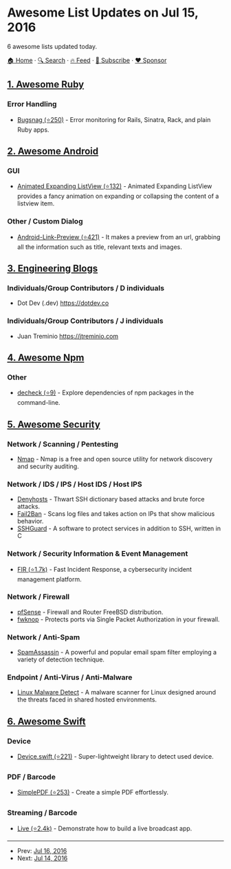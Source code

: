 # Awesome List Updates on Jul 15, 2016

6 awesome lists updated today.

[🏠 Home](/README.md) · [🔍 Search](https://www.trackawesomelist.com/search/) · [🔥 Feed](https://www.trackawesomelist.com/rss.xml) · [📮 Subscribe](https://trackawesomelist.us17.list-manage.com/subscribe?u=d2f0117aa829c83a63ec63c2f&id=36a103854c) · [❤️  Sponsor](https://github.com/sponsors/theowenyoung)



## [1. Awesome Ruby](/content/markets/awesome-ruby/README.md)

### Error Handling

*   [Bugsnag (⭐250)](https://github.com/bugsnag/bugsnag-ruby) - Error monitoring for Rails, Sinatra, Rack, and plain Ruby apps.

## [2. Awesome Android](/content/JStumpp/awesome-android/README.md)

### GUI

*   [Animated Expanding ListView (⭐132)](https://github.com/LeonardoCardoso/Animated-Expanding-ListView) - Animated Expanding ListView provides a fancy animation on expanding or collapsing the content of a listview item.

### Other / Custom Dialog

*   [Android-Link-Preview (⭐421)](https://github.com/LeonardoCardoso/Android-Link-Preview) - It makes a preview from an url, grabbing all the information such as title, relevant texts and images.

## [3. Engineering Blogs](/content/kilimchoi/engineering-blogs/README.md)

### Individuals/Group Contributors / D individuals

*   Dot Dev (.dev) <https://dotdev.co>

### Individuals/Group Contributors / J individuals

*   Juan Treminio <https://jtreminio.com>

## [4. Awesome Npm](/content/sindresorhus/awesome-npm/README.md)

### Other

*   [decheck (⭐9)](https://github.com/egoist/decheck) - Explore dependencies of npm packages in the command-line.

## [5. Awesome Security](/content/sbilly/awesome-security/README.md)

### Network / Scanning / Pentesting

*   [Nmap](https://nmap.org) - Nmap is a free and open source utility for network discovery and security auditing.

### Network / IDS / IPS / Host IDS / Host IPS

*   [Denyhosts](http://denyhosts.sourceforge.net/) - Thwart SSH dictionary based attacks and brute force attacks.
*   [Fail2Ban](http://www.fail2ban.org/wiki/index.php/Main_Page) - Scans log files and takes action on IPs that show malicious behavior.
*   [SSHGuard](http://www.sshguard.net/) - A software to protect services in addition to SSH, written in C

### Network / Security Information & Event Management

*   [FIR (⭐1.7k)](https://github.com/certsocietegenerale/FIR) - Fast Incident Response, a cybersecurity incident management platform.

### Network / Firewall

*   [pfSense](https://www.pfsense.org/) - Firewall and Router FreeBSD distribution.
*   [fwknop](https://www.cipherdyne.org/fwknop/) - Protects ports via Single Packet Authorization in your firewall.

### Network / Anti-Spam

*   [SpamAssassin](https://spamassassin.apache.org/) - A powerful and popular email spam filter employing a variety of detection technique.

### Endpoint / Anti-Virus / Anti-Malware

*   [Linux Malware Detect](https://www.rfxn.com/projects/linux-malware-detect/) - A malware scanner for Linux designed around the threats faced in shared hosted environments.

## [6. Awesome Swift](/content/matteocrippa/awesome-swift/README.md)

### Device

*   [Device.swift (⭐221)](https://github.com/schickling/Device.swift) - Super-lightweight library to detect used device.

### PDF / Barcode

*   [SimplePDF (⭐253)](https://github.com/nRewik/SimplePDF) - Create a simple PDF effortlessly.

### Streaming / Barcode

*   [Live (⭐2.4k)](https://github.com/ltebean/Live) - Demonstrate how to build a live broadcast app.

---

- Prev: [Jul 16, 2016](/content/2016/07/16/README.md)
- Next: [Jul 14, 2016](/content/2016/07/14/README.md)